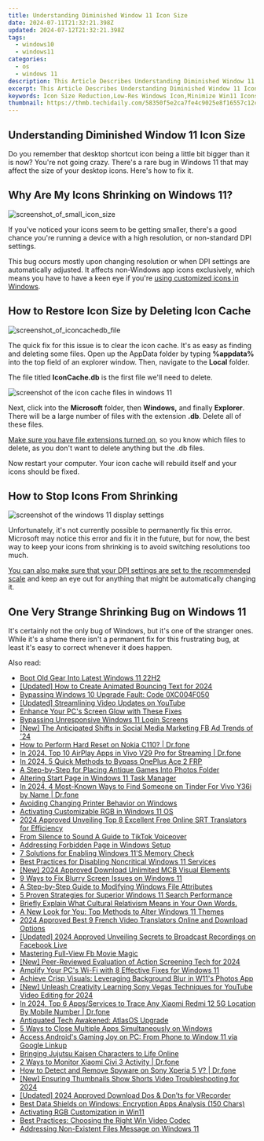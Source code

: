 ```yaml
---
title: Understanding Diminished Window 11 Icon Size
date: 2024-07-11T21:32:21.398Z
updated: 2024-07-12T21:32:21.398Z
tags:
  - windows10
  - windows11
categories:
  - os
  - windows 11
description: This Article Describes Understanding Diminished Window 11 Icon Size
excerpt: This Article Describes Understanding Diminished Window 11 Icon Size
keywords: Icon Size Reduction,Low-Res Windows Icon,Minimize Win11 Icons,Icon Scaling Diminished,Resizing Window Icons 11,Icon Size Adjustment Win 11,Enhance Small Icon Display
thumbnail: https://thmb.techidaily.com/58350f5e2ca7fe4c9025e8f16557c12c6fe252de2a7e38b08f655577495f8fd5.jpg
---
```


## Understanding Diminished Window 11 Icon Size

 Do you remember that desktop shortcut icon being a little bit bigger than it is now? You're not going crazy. There's a rare bug in Windows 11 that may affect the size of your desktop icons. Here's how to fix it.

## Why Are My Icons Shrinking on Windows 11?

![screenshot_of_small_icon_size](https://static1.makeuseofimages.com/wordpress/wp-content/uploads/2023/05/screenshot_of_small_icon_size.jpg)

 If you've noticed your icons seem to be getting smaller, there's a good chance you're running a device with a high resolution, or non-standard DPI settings.

 This bug occurs mostly upon changing resolution or when DPI settings are automatically adjusted. It affects non-Windows app icons exclusively, which means you have to have a keen eye if you're [using customized icons in Windows](https://www.makeuseof.com/tag/customize-icon-windows/).

## How to Restore Icon Size by Deleting Icon Cache

![screenshot_of_iconcachedb_file](https://static1.makeuseofimages.com/wordpress/wp-content/uploads/2023/05/screenshot_of_iconcachedb_file.jpg)

 The quick fix for this issue is to clear the icon cache. It's as easy as finding and deleting some files. Open up the AppData folder by typing **%appdata%** into the top field of an explorer window. Then, navigate to the **Local** folder.

 The file titled **IconCache.db** is the first file we'll need to delete.

![screenshot of the icon cache files in windows 11](https://static1.makeuseofimages.com/wordpress/wp-content/uploads/2023/05/screenshot_of_icon_cache_windows_11.jpg)

 Next, click into the **Microsoft** folder, then **Windows,** and finally **Explorer**. There will be a large number of files with the extension **.db**. Delete all of these files.

[Make sure you have file extensions turned on](https://www.makeuseof.com/windows-11-see-file-extensions/), so you know which files to delete, as you don't want to delete anything but the .db files.

 Now restart your computer. Your icon cache will rebuild itself and your icons should be fixed.

## How to Stop Icons From Shrinking

![screenshot of the windows 11 display settings](https://static1.makeuseofimages.com/wordpress/wp-content/uploads/2023/05/screenshot_of_display_settings_windows_11.jpg)

 Unfortunately, it's not currently possible to permanently fix this error. Microsoft may notice this error and fix it in the future, but for now, the best way to keep your icons from shrinking is to avoid switching resolutions too much.

[You can also make sure that your DPI settings are set to the recommended scale](https://www.makeuseof.com/change-display-dpi-windows-11/) and keep an eye out for anything that might be automatically changing it.

## One Very Strange Shrinking Bug on Windows 11

 It's certainly not the only bug of Windows, but it's one of the stranger ones. While it's a shame there isn't a permanent fix for this frustrating bug, at least it's easy to correct whenever it does happen.



<ins class="adsbygoogle"
      style="display:block"
      data-ad-client="ca-pub-7571918770474297"
      data-ad-slot="8358498916"
      data-ad-format="auto"
      data-full-width-responsive="true"></ins>
<span class="atpl-alsoreadstyle">Also read:</span>
<div><ul>
<li><a href="https://windows11.techidaily.com/boot-old-gear-into-latest-windows-11-22h2/"><u>Boot Old Gear Into Latest Windows 11 22H2</u></a></li>
<li><a href="https://eaxpv-info.techidaily.com/updated-how-to-create-animated-bouncing-text-for-2024/"><u>[Updated] How to Create Animated Bouncing Text for 2024</u></a></li>
<li><a href="https://windows11.techidaily.com/bypassing-windows-10-upgrade-fault-code-0xc004f050/"><u>Bypassing Windows 10 Upgrade Fault: Code 0XC004F050</u></a></li>
<li><a href="https://facebook-record-videos.techidaily.com/updated-streamlining-video-updates-on-youtube/"><u>[Updated] Streamlining Video Updates on YouTube</u></a></li>
<li><a href="https://windows11.techidaily.com/1719361633854-enhance-your-pcs-screen-glow-with-these-fixes/"><u>Enhance Your PC's Screen Glow with These Fixes</u></a></li>
<li><a href="https://windows11.techidaily.com/bypassing-unresponsive-windows-11-login-screens/"><u>Bypassing Unresponsive Windows 11 Login Screens</u></a></li>
<li><a href="https://facebook-video-recording.techidaily.com/new-the-anticipated-shifts-in-social-media-marketing-fb-ad-trends-of-24/"><u>[New] The Anticipated Shifts in Social Media Marketing  FB Ad Trends of '24</u></a></li>
<li><a href="https://techidaily.com/how-to-perform-hard-reset-on-nokia-c110-drfone-by-drfone-reset-android-reset-android/"><u>How to Perform Hard Reset on Nokia C110? | Dr.fone</u></a></li>
<li><a href="https://screen-mirror.techidaily.com/in-2024-top-10-airplay-apps-in-vivo-v29-pro-for-streaming-drfone-by-drfone-android/"><u>In 2024, Top 10 AirPlay Apps in Vivo V29 Pro for Streaming | Dr.fone</u></a></li>
<li><a href="https://android-frp.techidaily.com/in-2024-5-quick-methods-to-bypass-oneplus-ace-2-frp-by-drfone-android/"><u>In 2024, 5 Quick Methods to Bypass OnePlus Ace 2 FRP</u></a></li>
<li><a href="https://windows11.techidaily.com/a-step-by-step-for-placing-antique-games-into-photos-folder/"><u>A Step-by-Step for Placing Antique Games Into Photos Folder</u></a></li>
<li><a href="https://windows11.techidaily.com/altering-start-page-in-windows-11-task-manager/"><u>Altering Start Page in Windows 11 Task Manager</u></a></li>
<li><a href="https://fix-guide.techidaily.com/in-2024-4-most-known-ways-to-find-someone-on-tinder-for-vivo-y36i-by-name-drfone-by-drfone-virtual-android/"><u>In 2024, 4 Most-Known Ways to Find Someone on Tinder For Vivo Y36i by Name | Dr.fone</u></a></li>
<li><a href="https://windows11.techidaily.com/avoiding-changing-printer-behavior-on-windows/"><u>Avoiding Changing Printer Behavior on Windows</u></a></li>
<li><a href="https://windows11.techidaily.com/activating-customizable-rgb-in-windows-11-os/"><u>Activating Customizable RGB in Windows 11 OS</u></a></li>
<li><a href="https://some-skills.techidaily.com/2024-approved-unveiling-top-8-excellent-free-online-srt-translators-for-efficiency/"><u>2024 Approved  Unveiling Top 8 Excellent Free Online SRT Translators for Efficiency</u></a></li>
<li><a href="https://tiktok-video-recordings.techidaily.com/from-silence-to-sound-a-guide-to-tiktok-voiceover/"><u>From Silence to Sound  A Guide to TikTok Voiceover</u></a></li>
<li><a href="https://windows11.techidaily.com/addressing-forbidden-page-in-windows-setup/"><u>Addressing Forbidden Page in Windows Setup</u></a></li>
<li><a href="https://windows11.techidaily.com/7-solutions-for-enabling-windows-11s-memory-check/"><u>7 Solutions for Enabling Windows 11'S Memory Check</u></a></li>
<li><a href="https://windows11.techidaily.com/best-practices-for-disabling-noncritical-windows-11-services/"><u>Best Practices for Disabling Noncritical Windows 11 Services</u></a></li>
<li><a href="https://eaxpv-info.techidaily.com/new-2024-approved-download-unlimited-mcb-visual-elements/"><u>[New] 2024 Approved  Download Unlimited MCB Visual Elements</u></a></li>
<li><a href="https://windows11.techidaily.com/9-ways-to-fix-blurry-screen-issues-on-windows-11/"><u>9 Ways to Fix Blurry Screen Issues on Windows 11</u></a></li>
<li><a href="https://windows11.techidaily.com/a-step-by-step-guide-to-modifying-windows-file-attributes/"><u>A Step-by-Step Guide to Modifying Windows File Attributes</u></a></li>
<li><a href="https://windows11.techidaily.com/5-proven-strategies-for-superior-windows-11-search-performance/"><u>5 Proven Strategies for Superior Windows 11 Search Performance</u></a></li>
<li><a href="https://windows11.techidaily.com/briefly-explain-what-cultural-relativism-means-in-your-own-words/"><u>Briefly Explain What Cultural Relativism Means in Your Own Words.</u></a></li>
<li><a href="https://windows11.techidaily.com/a-new-look-for-you-top-methods-to-alter-windows-11-themes/"><u>A New Look for You: Top Methods to Alter Windows 11 Themes</u></a></li>
<li><a href="https://ai-voice-clone.techidaily.com/2024-approved-best-9-french-video-translators-online-and-download-options/"><u>2024 Approved Best 9 French Video Translators Online and Download Options</u></a></li>
<li><a href="https://facebook-video-content.techidaily.com/updated-2024-approved-unveiling-secrets-to-broadcast-recordings-on-facebook-live/"><u>[Updated] 2024 Approved  Unveiling Secrets to Broadcast Recordings on Facebook Live</u></a></li>
<li><a href="https://facebook-video-content.techidaily.com/mastering-full-view-fb-movie-magic/"><u>Mastering Full-View Fb Movie Magic</u></a></li>
<li><a href="https://remote-screen-capture.techidaily.com/new-peer-reviewed-evaluation-of-action-screening-tech-for-2024/"><u>[New] Peer-Reviewed Evaluation of Action Screening Tech for 2024</u></a></li>
<li><a href="https://windows11.techidaily.com/amplify-your-pcs-wi-fi-with-8-effective-fixes-for-windows-11/"><u>Amplify Your PC's Wi-Fi with 8 Effective Fixes for Windows 11</u></a></li>
<li><a href="https://windows11.techidaily.com/achieve-crisp-visuals-leveraging-background-blur-in-w11s-photos-app/"><u>Achieve Crisp Visuals: Leveraging Background Blur in W11's Photos App</u></a></li>
<li><a href="https://youtube-lab.techidaily.com/nleash-creativity-learning-sony-vegas-techniques-for-youtube-video-editing-for-2024/"><u>[New] Unleash Creativity  Learning Sony Vegas Techniques for YouTube Video Editing for 2024</u></a></li>
<li><a href="https://android-location-track.techidaily.com/in-2024-top-6-appsservices-to-trace-any-xiaomi-redmi-12-5g-location-by-mobile-number-drfone-by-drfone-virtual-android/"><u>In 2024, Top 6 Apps/Services to Trace Any Xiaomi Redmi 12 5G Location By Mobile Number | Dr.fone</u></a></li>
<li><a href="https://windows11.techidaily.com/antiquated-tech-awakened-atlasos-upgrade/"><u>Antiquated Tech Awakened: AtlasOS Upgrade</u></a></li>
<li><a href="https://windows11.techidaily.com/5-ways-to-close-multiple-apps-simultaneously-on-windows/"><u>5 Ways to Close Multiple Apps Simultaneously on Windows</u></a></li>
<li><a href="https://windows11.techidaily.com/access-androids-gaming-joy-on-pc-from-phone-to-window-11-via-google-linkup/"><u>Access Android's Gaming Joy on PC: From Phone to Window 11 via Google Linkup</u></a></li>
<li><a href="https://tiktok-video-recordings.techidaily.com/bringing-jujutsu-kaisen-characters-to-life-online/"><u>Bringing Jujutsu Kaisen Characters to Life Online</u></a></li>
<li><a href="https://android-location-track.techidaily.com/2-ways-to-monitor-xiaomi-civi-3-activity-drfone-by-drfone-virtual-android/"><u>2 Ways to Monitor Xiaomi Civi 3 Activity | Dr.fone</u></a></li>
<li><a href="https://android-location-track.techidaily.com/how-to-detect-and-remove-spyware-on-sony-xperia-5-v-drfone-by-drfone-virtual-android/"><u>How to Detect and Remove Spyware on Sony Xperia 5 V? | Dr.fone</u></a></li>
<li><a href="https://facebook-video-footage.techidaily.com/new-ensuring-thumbnails-show-shorts-video-troubleshooting-for-2024/"><u>[New] Ensuring Thumbnails Show  Shorts Video Troubleshooting for 2024</u></a></li>
<li><a href="https://screen-sharing-recording.techidaily.com/updated-2024-approved-download-dos-and-donts-for-vrecorder/"><u>[Updated] 2024 Approved  Download Dos & Don’ts for VRecorder</u></a></li>
<li><a href="https://windows11.techidaily.com/best-data-shields-on-windows-encryption-apps-analysis-150-chars/"><u>Best Data Shields on Windows: Encryption Apps Analysis (150 Chars)</u></a></li>
<li><a href="https://windows11.techidaily.com/activating-rgb-customization-in-win11/"><u>Activating RGB Customization in Win11</u></a></li>
<li><a href="https://windows11.techidaily.com/best-practices-choosing-the-right-win-video-codec/"><u>Best Practices: Choosing the Right Win Video Codec</u></a></li>
<li><a href="https://windows11.techidaily.com/addressing-non-existent-files-message-on-windows-11/"><u>Addressing Non-Existent Files Message on Windows 11</u></a></li>
</ul></div>
